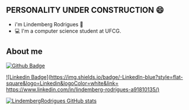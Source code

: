 ## PERSONALITY UNDER CONSTRUCTION 😄

* i'm Lindemberg Rodrigues 🧔
* 💻 I'm a computer science student at UFCG.

## About me

[![Github Badge](https://img.shields.io/badge/-Github-000?style=flat-square&logo=Github&logoColor=white&link=https://www.linkedin.com/in/lindemberg-rodrigues-a91810135/)](https://www.linkedin.com/in/lindemberg-rodrigues-a91810135/)

[![Linkedin Badge](https://img.shields.io/badge/-LinkedIn-blue?style=flat-square&logo=Linkedin&logoColor=white&link= https://www.linkedin.com/in/lindemberg-rodrigues-a91810135/)](https://www.linkedin.com/in/lindemberg-rodrigues-a91810135/)

[![LindembergRodrigues GitHub stats](https://github-readme-stats.vercel.app/api?username=LindembergRodrigues)](https://github.com/LindembergRodrigues/github-readme-stats)
